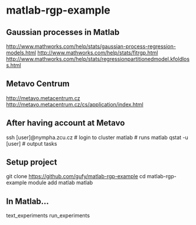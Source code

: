 # matlab-rgp-example

## Gaussian processes in Matlab

http://www.mathworks.com/help/stats/gaussian-process-regression-models.html
http://www.mathworks.com/help/stats/fitrgp.html
http://www.mathworks.com/help/stats/regressionpartitionedmodel.kfoldloss.html

## Metavo Centrum

http://metavo.metacentrum.cz
http://metavo.metacentrum.cz/cs/application/index.html

## After having account at Metavo

ssh [user]@nympha.zcu.cz # login to cluster
matlab # runs matlab
qstat -u [user] # output tasks

## Setup project

git clone https://github.com/gufy/matlab-rgp-example
cd matlab-rgp-example
module add matlab
matlab

## In Matlab...

text_experiments
run_experiments
